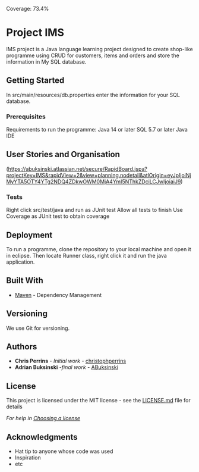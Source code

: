 Coverage: 73.4%
# Project IMS

IMS project is a Java language learning project designed to create shop-like programme using CRUD for customers, items and orders and store the information in My SQL database.

## Getting Started
In src/main/resources/db.properties enter the information for your SQL database.

### Prerequisites
Requirements to run the programme:
Java 14 or later
SQL 5.7 or later
Java IDE

## User Stories and Organisation
(https://abuksinski.atlassian.net/secure/RapidBoard.jspa?projectKey=IMS&rapidView=2&view=planning.nodetail&atlOrigin=eyJpIjoiNjMyYTA5OTY4YTg2NDQ4ZDkwOWM0MjA4YmI5NThkZDciLCJwIjoiaiJ9) 

###  Tests 
Right click src/test/java and run as JUnit test
Allow all  tests to finish
Use Coverage as JUnit test to obtain coverage

## Deployment

To run a programme, clone the repository to  your local machine and open it in eclipse. Then locate Runner class, right click it and run the java application.

## Built With

* [Maven](https://maven.apache.org/) - Dependency Management

## Versioning

We use Git for versioning.

## Authors

* **Chris Perrins** - *Initial work* - [christophperrins](https://github.com/christophperrins)
* **Adrian Buksinski** -*final work* - [ABuksinski](https://github.com/ABuksinski)

## License

This project is licensed under the MIT license - see the [LICENSE.md](LICENSE.md) file for details 

*For help in [Choosing a license](https://choosealicense.com/)*

## Acknowledgments

* Hat tip to anyone whose code was used
* Inspiration
* etc
